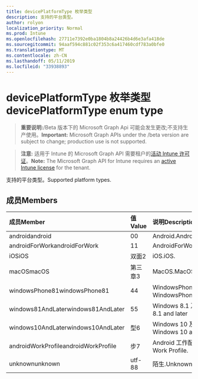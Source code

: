 ```yaml
---
title: devicePlatformType 枚举类型
description: 支持的平台类型。
author: rolyon
localization_priority: Normal
ms.prod: Intune
ms.openlocfilehash: 27711e7392e0ba1804b8a24426b4d6e3afa418de
ms.sourcegitcommit: 94aaf594c881c02f353c6a417460cdf783a0bfe0
ms.translationtype: MT
ms.contentlocale: zh-CN
ms.lasthandoff: 05/11/2019
ms.locfileid: "33938893"
---
```

# <a name="deviceplatformtype-enum-type"></a><span data-ttu-id="ef001-103">devicePlatformType 枚举类型</span><span class="sxs-lookup"><span data-stu-id="ef001-103">devicePlatformType enum type</span></span>

> <span data-ttu-id="ef001-104">**重要说明:**/Beta 版本下的 Microsoft Graph Api 可能会发生更改;不支持生产使用。</span><span class="sxs-lookup"><span data-stu-id="ef001-104">**Important:** Microsoft Graph APIs under the /beta version are subject to change; production use is not supported.</span></span>

> <span data-ttu-id="ef001-105">**注意:** 适用于 Intune 的 Microsoft Graph API 需要租户的[活动 Intune 许可证](https://go.microsoft.com/fwlink/?linkid=839381)。</span><span class="sxs-lookup"><span data-stu-id="ef001-105">**Note:** The Microsoft Graph API for Intune requires an [active Intune license](https://go.microsoft.com/fwlink/?linkid=839381) for the tenant.</span></span>

<span data-ttu-id="ef001-106">支持的平台类型。</span><span class="sxs-lookup"><span data-stu-id="ef001-106">Supported platform types.</span></span>

## <a name="members"></a><span data-ttu-id="ef001-107">成员</span><span class="sxs-lookup"><span data-stu-id="ef001-107">Members</span></span>
|<span data-ttu-id="ef001-108">成员</span><span class="sxs-lookup"><span data-stu-id="ef001-108">Member</span></span>|<span data-ttu-id="ef001-109">值</span><span class="sxs-lookup"><span data-stu-id="ef001-109">Value</span></span>|<span data-ttu-id="ef001-110">说明</span><span class="sxs-lookup"><span data-stu-id="ef001-110">Description</span></span>|
|:---|:---|:---|
|<span data-ttu-id="ef001-111">android</span><span class="sxs-lookup"><span data-stu-id="ef001-111">android</span></span>|<span data-ttu-id="ef001-112">0</span><span class="sxs-lookup"><span data-stu-id="ef001-112">0</span></span>|<span data-ttu-id="ef001-113">Android.</span><span class="sxs-lookup"><span data-stu-id="ef001-113">Android.</span></span>|
|<span data-ttu-id="ef001-114">androidForWork</span><span class="sxs-lookup"><span data-stu-id="ef001-114">androidForWork</span></span>|<span data-ttu-id="ef001-115">1</span><span class="sxs-lookup"><span data-stu-id="ef001-115">1</span></span>|<span data-ttu-id="ef001-116">AndroidForWork.</span><span class="sxs-lookup"><span data-stu-id="ef001-116">AndroidForWork.</span></span>|
|<span data-ttu-id="ef001-117">iOS</span><span class="sxs-lookup"><span data-stu-id="ef001-117">iOS</span></span>|<span data-ttu-id="ef001-118">双面</span><span class="sxs-lookup"><span data-stu-id="ef001-118">2</span></span>|<span data-ttu-id="ef001-119">iOS.</span><span class="sxs-lookup"><span data-stu-id="ef001-119">iOS.</span></span>|
|<span data-ttu-id="ef001-120">macOS</span><span class="sxs-lookup"><span data-stu-id="ef001-120">macOS</span></span>|<span data-ttu-id="ef001-121">第三章</span><span class="sxs-lookup"><span data-stu-id="ef001-121">3</span></span>|<span data-ttu-id="ef001-122">MacOS.</span><span class="sxs-lookup"><span data-stu-id="ef001-122">MacOS.</span></span>|
|<span data-ttu-id="ef001-123">windowsPhone81</span><span class="sxs-lookup"><span data-stu-id="ef001-123">windowsPhone81</span></span>|<span data-ttu-id="ef001-124">4</span><span class="sxs-lookup"><span data-stu-id="ef001-124">4</span></span>|<span data-ttu-id="ef001-125">WindowsPhone 8.1。</span><span class="sxs-lookup"><span data-stu-id="ef001-125">WindowsPhone 8.1.</span></span>|
|<span data-ttu-id="ef001-126">windows81AndLater</span><span class="sxs-lookup"><span data-stu-id="ef001-126">windows81AndLater</span></span>|<span data-ttu-id="ef001-127">5</span><span class="sxs-lookup"><span data-stu-id="ef001-127">5</span></span>|<span data-ttu-id="ef001-128">Windows 8.1 及更高版本</span><span class="sxs-lookup"><span data-stu-id="ef001-128">Windows 8.1 and later</span></span>|
|<span data-ttu-id="ef001-129">windows10AndLater</span><span class="sxs-lookup"><span data-stu-id="ef001-129">windows10AndLater</span></span>|<span data-ttu-id="ef001-130">型</span><span class="sxs-lookup"><span data-stu-id="ef001-130">6</span></span>|<span data-ttu-id="ef001-131">Windows 10 及更高版本。</span><span class="sxs-lookup"><span data-stu-id="ef001-131">Windows 10 and later.</span></span>|
|<span data-ttu-id="ef001-132">androidWorkProfile</span><span class="sxs-lookup"><span data-stu-id="ef001-132">androidWorkProfile</span></span>|<span data-ttu-id="ef001-133">步</span><span class="sxs-lookup"><span data-stu-id="ef001-133">7</span></span>|<span data-ttu-id="ef001-134">Android 工作配置文件。</span><span class="sxs-lookup"><span data-stu-id="ef001-134">Android Work Profile.</span></span>|
|<span data-ttu-id="ef001-135">unknown</span><span class="sxs-lookup"><span data-stu-id="ef001-135">unknown</span></span>|<span data-ttu-id="ef001-136">utf-8</span><span class="sxs-lookup"><span data-stu-id="ef001-136">8</span></span>|<span data-ttu-id="ef001-137">陌生.</span><span class="sxs-lookup"><span data-stu-id="ef001-137">Unknown.</span></span>|




